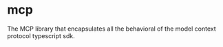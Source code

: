 # mcp
The MCP library that encapsulates all the behavioral of the model context protocol typescript sdk.
